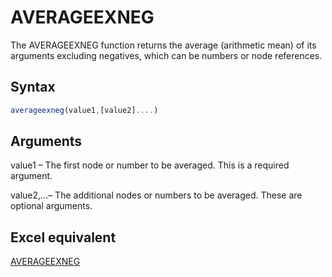 # AVERAGEEXNEG

The AVERAGEEXNEG function returns the average (arithmetic mean) of its arguments excluding negatives, which can be numbers or node references.

## Syntax

```javascript
averageexneg(value1,[value2]....)
```

## Arguments

value1 – The first node or number to be averaged. This is a required argument.

value2,...– The additional nodes or numbers to be averaged. These are optional arguments.

## Excel equivalent

[AVERAGEEXNEG](https://support.microsoft.com/en-us/office/average-function-047bac88-d466-426c-a32b-8f33eb960cf6)
